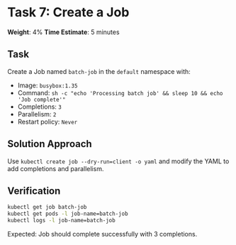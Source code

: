 # Task 7: Create a Job

**Weight**: 4%
**Time Estimate**: 5 minutes

## Task

Create a Job named `batch-job` in the `default` namespace with:
- Image: `busybox:1.35`
- Command: `sh -c "echo 'Processing batch job' && sleep 10 && echo 'Job complete'"`
- Completions: `3`
- Parallelism: `2`
- Restart policy: `Never`

## Solution Approach

Use `kubectl create job --dry-run=client -o yaml` and modify the YAML to add completions and parallelism.

## Verification

```bash
kubectl get job batch-job
kubectl get pods -l job-name=batch-job
kubectl logs -l job-name=batch-job
```

Expected: Job should complete successfully with 3 completions.
